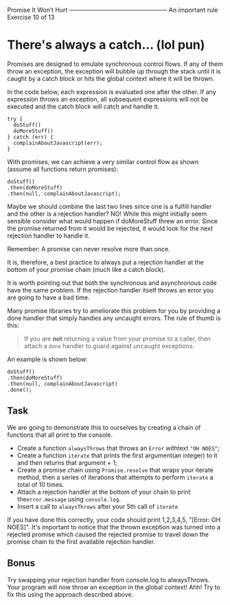 
 Promise It Won’t Hurt
───────────────────────
 An important rule
 Exercise 10 of 13


# There's always a catch… (lol pun)

Promises are designed to emulate synchronous control flows.
If any of them throw an exception, the exception will bubble up
through the stack until it is caught by a catch block or
hits the global context where it will be thrown.

In the code below, each expression is evaluated one after the
other.  If any expression throws an exception, all subsequent
expressions will not be executed and the catch block
will catch and handle it.

    try {
      doStuff()
      doMoreStuff()
    } catch (err) {
      complainAboutJavascript(err);
    }

With promises, we can achieve a very similar control flow as shown
(assume all functions return promises):

    doStuff()
    .then(doMoreStuff)
    .then(null, complainAboutJavascript);

Maybe we should combine the last two lines since one is a fulfill
handler and the other is a rejection handler?  NO!  While this
might initially seem sensible consider what would happen if
doMoreStuff threw an error.  Since the promise returned from it
would be rejected, it would look for the next rejection handler
to handle it.

Remember: A promise can never resolve more than once.

It is, therefore, a best practice to always put a rejection handler
at the bottom of your promise chain (much like a catch block).

It is worth pointing out that both the synchronous and asynchronous
code have the same problem.  If the rejection handler itself throws
an error you are going to have a bad time.

Many promise libraries try to ameliorate this problem for you
by providing a done handler that simply handles any uncaught
errors.  The rule of thumb is this:

  > If you are **not** returning a value from your promise to a caller,
  > then attach a `done` handler to guard against uncaught exceptions.

An example is shown below:

    doStuff()
    .then(doMoreStuff)
    .then(null, complainAboutJavascript)
    .done();

## Task

We are going to demonstrate this to ourselves by creating a chain
of functions that all print to the console.

  * Create a function `alwaysThrows` that throws an `Error` withtext `"OH NOES"`;
  * Create a function `iterate` that prints the first argument(an integer) to it and then returns that argument + 1;
  * Create a promise chain using `Promise.resolve` that wraps your iterate method, then a series of iterations that attempts to perform `iterate` a total of 10 times.
  * Attach a rejection handler at the bottom of your chain to print the`error.message` using `console.log`.
  * Insert a call to `alwaysThrows` after your 5th call of `iterate`

If you have done this correctly, your code should print 1,2,3,4,5,
"[Error: OH NOES]".  It's important to notice that the thrown exception was
turned into a rejected promise which caused the rejected promise to
travel down the promise chain to the first available rejection handler.

## Bonus

Try swapping your rejection handler from console.log to alwaysThrows.
Your program will now throw an exception in the global context!  Ahh!
Try to fix this using the approach described above.

